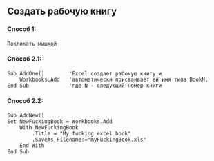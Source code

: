 Создать рабочую книгу
---
#### Способ 1:
	Покликать мышкой
#### Способ 2.1:
```VB.net
Sub AddOne()		'Excel создает рабочую книгу и 
	Workbooks.Add	'автоматически присваивает ей имя типа BookN, 
End Sub				'где N - следующий номер книги
```
#### Способ 2.2:
```VB.net
Sub AddNew()
Set NewFuckingBook = Workbooks.Add
	With NewFuckingBook
		.Title = "My fucking excel book"
		.SaveAs Filename:="myFuckingBook.xls"
	End With
End Sub
```
